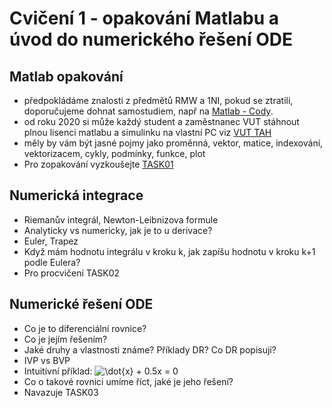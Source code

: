 ﻿# Cvičení 1 - opakování Matlabu a úvod do numerického řešení ODE

## Matlab opakování
* předpokládáme znalosti z předmětů RMW a 1NI, pokud se ztratili, doporučujeme dohnat samostudiem, např na [Matlab - Cody](https://www.mathworks.com/matlabcentral/cody/).
* od roku 2020 si může každý student a zaměstnanec VUT stáhnout plnou lisenci matlabu a simulinku na vlastní PC viz [VUT TAH](https://www.vutbr.cz/intra/software/matlab-campus-wide)
* měly by vám být jasné pojmy jako proměnná, vektor, matice, indexování, vektorizacem, cykly, podmínky, funkce, plot
* Pro zopakování vyzkoušejte [TASK01](https://github.com/MBrablc/BUT-FME-RDO/tree/master/cv1%20-%20ODE%20intro/T01%20-%20Matlab%20refresh)

## Numerická integrace
* Riemanův integrál, Newton-Leibnizova formule
* Analyticky vs numericky, jak je to u derivace?
* Euler, Trapez
* Když mám hodnotu integrálu v kroku k, jak zapíšu hodnotu v kroku k+1 podle Eulera?
* Pro procvičení TASK02

## Numerické řešení ODE
* Co je to diferenciální rovnice?
* Co je jejím řešením?
* Jaké druhy a vlastnosti známe? Příklady DR? Co DR popisují?
* IVP vs BVP
* Intuitivní příklad: 
![\dot{x} + 0.5x = 0](https://render.githubusercontent.com/render/math?math=%5Cdot%7Bx%7D%20%2B%200.5x%20%3D%200)
* Co o takové rovnici umíme říct, jaké je jeho řešení?
* Navazuje TASK03

